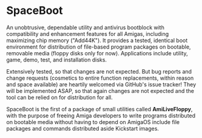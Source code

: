 # SpaceBoot
An unobtrusive, dependable utility and antivirus bootblock with compatibility and enhancement features for all Amigas, including maximizing chip memory ("Add44K"). It provides a tested, identical boot environment for distribution of file-based program packages on bootable, removable media (floppy disks only for now). Applications include utility, game, demo, test, and installation disks.

Extensively tested, so that changes are not expected. But bug reports and change requests (cosmetics to entire function replacements, within reason and space available) are heartily welcomed via GitHub's issue tracker! They will be implemented ASAP, so that again changes are not expected and the tool can be relied on for distribution for all.

SpaceBoot is the first of a package of small utilities called <strong>AmiLiveFloppy</strong>, with the purpose of freeing Amiga developers to write programs distributed on bootable media without having to depend on AmigaOS include file packages and commands distributed aside Kickstart images.
